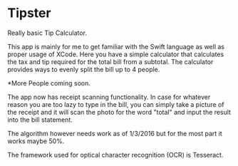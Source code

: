# Tipster
Really basic Tip Calculator. 

This app is mainly for me to get familiar with the Swift language as well as proper usage of XCode. Here you have 
a simple calculator that calculates the tax and tip required for the total bill from a subtotal. The calculator provides
ways to evenly split the bill up to 4 people. 

*More People coming soon.

The app now has receipt scanning functionality. In case for whatever reason you are too lazy to type in the bill, you can simply
take a picture of the receipt and it will scan the photo for the word "total" and input the result into the bill statement. 

The algorithm however needs work as of 1/3/2016 but for the most part it works maybe 50%. 

The framework used for optical character recognition (OCR) is Tesseract. 

